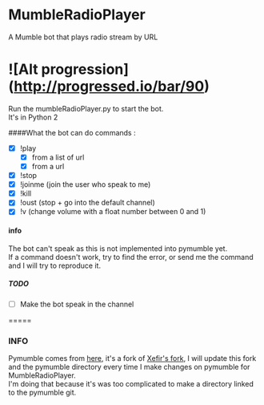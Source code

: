 # MumbleRadioPlayer
A Mumble bot that plays radio stream by URL

![Alt progression] (http://progressed.io/bar/90)
======
Run the mumbleRadioPlayer.py to start the bot.  
It's in Python 2

####What the bot can do
commands :
- [x] !play
   - [x] from a list of url
   - [x] from a url
- [x] !stop
- [x] !joinme (join the user who speak to me)
- [x] !kill
- [x] !oust (stop + go into the default channel)
- [x] !v <number> (change volume with a float number between 0 and 1)

#### info
The bot can't speak as this is not implemented into pymumble yet.  
If a command doesn't work, try to find the error, or send me the command and I will try to reproduce it.

##### TODO
- [ ] Make the bot speak in the channel

=====
### INFO
Pymumble comes from [here](https://github.com/azlux/pymumble), it's a fork of [Xefir's fork](https://github.com/Xefir/pymumble), I will update this fork and the pymumble directory every time I make changes on pymumble for MumbleRadioPlayer.  
I'm doing that because it's was too complicated to make a directory linked to the pymumble git.
